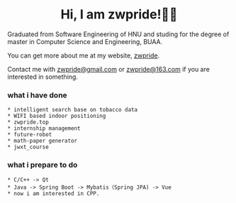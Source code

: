 <div align="center">

# Hi, I am zwpride!👨‍🎓

</div>

Graduated from Software Engineering of HNU and studing for the degree of master in Computer Science and Engineering, BUAA.

You can get more about me at my website, <a href="https://zwpride.top">zwpride</a>.

Contact me with zwpride@gmail.com or zwpride@163.com if you are interested in something.


### what i have done 
~~~~~~~~~~~~~~~~~~~~~~~~~~~~~~~~~~~~~~~~~~~~~~~~~~~~~~~~~
* intelligent search base on tobacco data
* WIFI based indoor positioning
* zwpride.top
* internship management
* future-robot
* math-paper generator
* jwxt_course
~~~~~~~~~~~~~~~~~~~~~~~~~~~~~~~~~~~~~~~~~~~~~~~~~~~~~~~~~

### what i prepare to do
~~~~~~~~~~~~~~~~~~~~~~~~~~~~~~~~~~~~~~~~~~~~~~~~~~~~~~~~~
* C/C++ -> Qt
* Java -> Spring Boot -> Mybatis（Spring JPA) -> Vue
* now i am interested in CPP.
~~~~~~~~~~~~~~~~~~~~~~~~~~~~~~~~~~~~~~~~~~~~~~~~~~~~~~~~~
